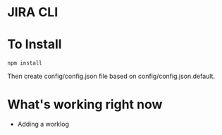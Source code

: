 JIRA CLI
========

# To Install

```
npm install
```

Then create config/config.json file based on config/config.json.default.

# What's working right now
- Adding a worklog
